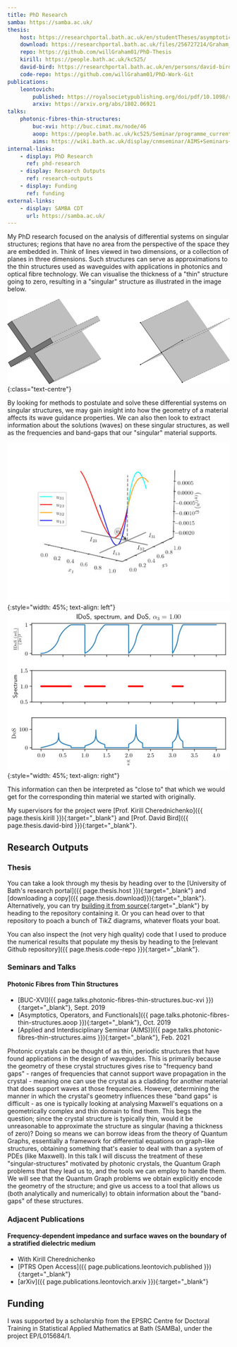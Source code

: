 ```yaml
---
title: PhD Research
samba: https://samba.ac.uk/
thesis:
    host: https://researchportal.bath.ac.uk/en/studentTheses/asymptotic-and-numerical-analysis-of-wave-propagation-in-thin-str
    download: https://researchportal.bath.ac.uk/files/256727214/Graham_William_PhDThesis.pdf
    repo: https://github.com/willGraham01/PhD-Thesis
    kirill: https://people.bath.ac.uk/kc525/
    david-bird: https://researchportal.bath.ac.uk/en/persons/david-bird/
    code-repo: https://github.com/willGraham01/PhD-Work-Git
publications:
    leontovich:
        published: https://royalsocietypublishing.org/doi/pdf/10.1098/rsta.2019.0218
        arxiv: https://arxiv.org/abs/1802.06921
talks:
    photonic-fibres-thin-structures:
        buc-xvi: http://buc.cimat.mx/node/46
        aoop: https://people.bath.ac.uk/kc525/Seminar/programme_current.html
        aims: https://wiki.bath.ac.uk/display/cnmseminar/AIMS+Seminars+2021-2022+Schedule
internal-links:
    - display: PhD Research
      ref: phd-research
    - display: Research Outputs
      ref: research-outputs
    - display: Funding
      ref: funding
external-links:
    - display: SAMBA CDT
      url: https://samba.ac.uk/
---
```


My PhD research focused on the analysis of differential systems on singular structures; regions that have no area from the perspective of the space they are embedded in.
Think of lines viewed in two dimensions, or a collection of planes in three dimensions.
Such structures can serve as approximations to the thin structures used as waveguides with applications in photonics and optical fibre technology.
We can visualise the thickness of a "thin" structure going to zero, resulting in a "singular" structure as illustrated in the image below.

![Illustration of a "thin" extruded cross sectional structure shrinking to 0 width, leaving a collection of planes.](/assets/img/shrink_to_singular.jpg){:class="text-centre"}

By looking for methods to postulate and solve these differential systems on singular structures, we may gain insight into how the geometry of a material affects its wave guidance properties.
We can also then look to extract information about the solutions (waves) on these singular structures, as well as the frequencies and band-gaps that our "singular" material supports.

![Solution to a singular structure problem, overlaid on the structure itself.](assets/img/scalar_solution.jpg){:style="width: 45%; text-align: left"}
![Density of states for a singular structure, informing us which frequencies the structure can guide light at.](assets/img/scalar_dos.jpg){:style="width: 45%; text-align: right"}

This information can then be interpreted as "close to" that which we would get for the corresponding thin material we started with originally.

My supervisors for the project were [Prof. Kirill Cherednichenko]({{ page.thesis.kirill }}){:target="_blank"} and [Prof. David Bird]({{ page.thesis.david-bird }}){:target="_blank"}.

## Research Outputs

### Thesis

You can take a look through my thesis by heading over to the [University of Bath's research portal]({{ page.thesis.host }}){:target="_blank"} and [downloading a copy]({{ page.thesis.download}}){:target="_blank"}.
Alternatively, you can try [building it from source](https://github.com/willGraham01/PhD-Thesis){:target="_blank"} by heading to the repository containing it.
Or you can head over to that repository to poach a bunch of TikZ diagrams, whatever floats your boat.

You can also inspect the (not very high quality) code that I used to produce the numerical results that populate my thesis by heading to the [relevant Github repository]({{ page.thesis.code-repo }}){:target="_blank"}.

### <i class="fa fa-slideshare fa-fw w3-margin-right w3-xxlarge" id="Talks"></i> Seminars and Talks

#### Photonic Fibres from Thin Structures

- [BUC-XVI]({{ page.talks.photonic-fibres-thin-structures.buc-xvi }}){:target="_blank"}, <i class="fa fa-calendar fa-fw w3-margin"></i> Sept. 2019
- [Asymptotics, Operators, and Functionals]({{ page.talks.photonic-fibres-thin-structures.aoop }}){:target="_blank"}, <i class="fa fa-calendar fa-fw w3-margin"></i>Oct. 2019
- [Applied and Interdisciplinary Seminar (AIMS)]({{ page.talks.photonic-fibres-thin-structures.aims }}){:target="_blank"}, <i class="fa fa-calendar fa-fw w3-margin"></i>Feb. 2021

Photonic crystals can be thought of as thin, periodic structures that have found applications in the design of waveguides.
This is primarily because the geometry of these crystal structures gives rise to "frequency band gaps" - ranges of frequencies that cannot support wave propagation in the crystal - meaning one can use the crystal as a cladding for another material that does support waves at those frequencies.
However, determining the manner in which the crystal's geometry influences these "band gaps" is difficult - as one is typically looking at analysing Maxwell's equations on a geometrically complex and thin domain to find them.
This begs the question; since the crystal structure is typically thin, would it be unreasonable to approximate the structure as singular (having a thickness of zero)?
Doing so means we can borrow ideas from the theory of Quantum Graphs, essentially a framework for differential equations on graph-like structures, obtaining something that's easier to deal with than a system of PDEs (like Maxwell).
In this talk I will discuss the treatment of these "singular-structures" motivated by photonic crystals, the Quantum Graph problems that they lead us to, and the tools we can employ to handle them.
We will see that the Quantum Graph problems we obtain explicitly encode the geometry of the structure; and give us access to a tool that allows us (both analytically and numerically) to obtain information about the "band-gaps" of these structures.

### Adjacent Publications

#### Frequency-dependent impedance and surface waves on the boundary of a stratified dielectric medium

- <i class="fa fa-user-friends fa-fw w3-margin-right"></i> With Kirill Cherednichenko
- <i class="fa fa-link fa-fw w3-margin-right"></i> [PTRS Open Access]({{ page.publications.leontovich.published }}){:target="_blank"}
- <i class="fa fa-link fa-fw w3-margin-right"></i> [arXiv]({{ page.publications.leontovich.arxiv }}){:target="_blank"}

## Funding

I was supported by a scholarship from the EPSRC Centre for Doctoral Training in Statistical Applied Mathematics at Bath (SAMBa), under the project EP/L015684/1.

